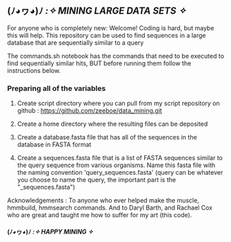 ## (ﾉ◕ヮ◕)ﾉ *:✧ MINING LARGE DATA SETS  ✧*

 For anyone who is completely new: Welcome! Coding is hard, but maybe this will help.
 This repository can be used to find sequences in a large database that are sequentially similar to a query
 
 The commands.sh notebook has the commands that need to be executed to find sequentially similar hits, BUT before running them follow the instructions below.

>>>>>>>>>>>>>>>>>>>>>>>>>>>>>>>>>>>>>>>>
### Preparing all of the variables
>>>>>>>>>>>>>>>>>>>>>>>>>>>>>>>>>>>>>>>>>>

 1. Create script directory where you can pull from my script repository on github : https://github.com/zeeboe/data_mining.git

 2. Create a home directory where the resulting files can be deposited

 3. Create a database.fasta file that has all of the sequences in the database in FASTA format

 4. Create a sequences.fasta file that is a list of FASTA sequences similar to the query sequence from various organisms. Name this fasta file with the naming convention 'query_sequences.fasta' (query can be whatever you choose to name the query, the important part is the "_sequences.fasta")

Acknowledgements : To anyone who ever helped make the muscle, hmmbuild, hmmsearch commands. And to Daryl Barth, and Rachael Cox who are great and taught me how to suffer for my art (this code).

#### (ﾉ◕ヮ◕)ﾉ *:✧ HAPPY MINING  ✧*
